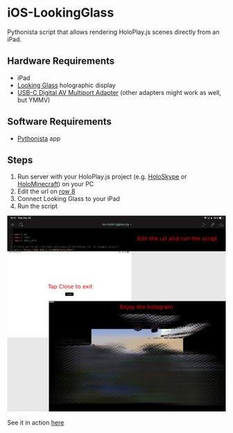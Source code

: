 # iOS-LookingGlass
Pythonista script that allows rendering HoloPlay.js scenes directly from an iPad.

## Hardware Requirements
- iPad
- [Looking Glass](https://lookingglassfactory.com) holographic display
- [USB-C Digital AV Multiport Adapter](https://www.apple.com/shop/product/MUF82AM/A/usb-c-digital-av-multiport-adapter) (other adapters might work as well, but YMMV)

## Software Requirements
- [Pythonista](http://omz-software.com/pythonista/) app

## Steps
1) Run server with your HoloPlay.js project (e.g. [HoloSkype](https://github.com/jankais3r/HoloSkype) or [HoloMinecraft](https://github.com/jankais3r/holominecraft)) on your PC
2) Edit the url on [row 8](https://github.com/jankais3r/iOS-LookingGlass/blob/main/iOS-lookingglass.py#L8)
3) Connect Looking Glass to your iPad
4) Run the script

![Demo](https://github.com/jankais3r/iOS-LookingGlass/raw/main/demo.png)

See it in action [here](https://twitter.com/jankais3r/status/1344350263939915782)
